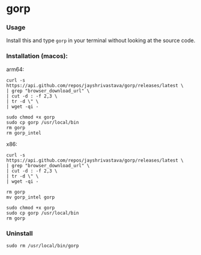 # gorp

### Usage

Install this and type `gorp` in your terminal without looking at the source code.

### Installation (macos):

arm64:

```shell
curl -s https://api.github.com/repos/jayshrivastava/gorp/releases/latest \
| grep "browser_download_url" \
| cut -d : -f 2,3 \
| tr -d \" \
| wget -qi -

sudo chmod +x gorp
sudo cp gorp /usr/local/bin
rm gorp 
rm gorp_intel

```

x86:

```shell
curl -s https://api.github.com/repos/jayshrivastava/gorp/releases/latest \
| grep "browser_download_url" \
| cut -d : -f 2,3 \
| tr -d \" \
| wget -qi -

rm gorp 
mv gorp_intel gorp

sudo chmod +x gorp
sudo cp gorp /usr/local/bin
rm gorp 

```

### Uninstall
```shell
sudo rm /usr/local/bin/gorp
```



